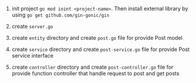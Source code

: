 1. init project `go mod inint <project-name>`. Then install external library  by using `go get github.com/gin-gonic/gin`

2. create `server.go`

3. create `entity` directory and create `post.go` file for provide Post model

4. create `service` directory and create `post-service.go` file for provide Post service interface
 
5. create `controller` directory and create `post-controller.go` file for provide function controller that handle request to post and get posts